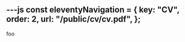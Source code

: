 ---js
const eleventyNavigation = {
	key: "CV",
	order: 2,
    url: "/public/cv/cv.pdf",
};
---

foo
